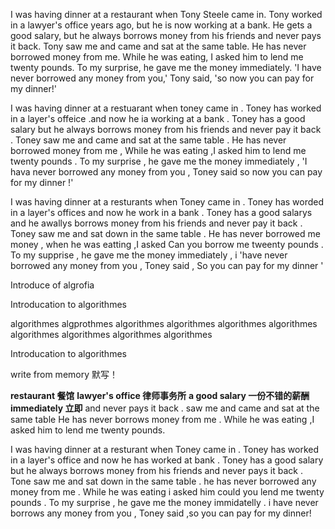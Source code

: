 I was having dinner at a restaurant when Tony Steele came in. Tony worked in a lawyer's office years ago, but he is now working at a bank. He gets a good salary, but he always borrows money from his friends and never pays it back. Tony saw me and came and sat at the same table. He has never borrowed money from me. While he was eating, I asked him to lend me twenty pounds. To my surprise, he gave me the money immediately. 'I have never borrowed any money from you,' Tony said, 'so now you can pay for my dinner!'

































I was having dinner at a restuarant when toney came in . Toney has worked in a layer's offeice .and now he ia working at a bank . Toney has a good salary but he always borrows money from his friends and never pay it back . Toney saw me and came and sat at the same table . He has never borrowed money from me , While he was eating ,I asked him to lend me twenty pounds . To my surprise , he gave me the money immediately , 'I hava never borrowed any money from you , Toney said so now you can pay for my dinner !'












































I was having dinner at a resturants when Toney came in .
 Toney has worded in a layer's offices and now he work in a bank .
  Toney has a good salarys and he awallys borrows money from his friends and never pay it back .
   Toney saw me and sat down in the same table .
    He has never borrowed me money , 
    when he was eatting ,I asked Can you borrow me tweenty pounds . 
    To my supprise , he gave me the money immediately ,
     i 'have never borrowed any money from you , Toney said , So you can pay for my dinner '


Introduce of algrofia  

Introducation to  algorithmes 

algorithmes   algprothmes algorithmes algorithmes 
algorithmes algorithmes algorithmes algorithmes algorithmes algorithmes 

Introducation to algorithmes  

write from memory  默写！


**restaurant 餐馆**
  **lawyer's office 律师事务所**
  **a good salary 一份不错的薪酬**
  **immediately 立即**
  and never pays it back .
  saw me and came and sat at the same table
  He has never borrows money from me .
  While he was eating ,I asked him to lend me twenty pounds.
  
  

I was having dinner at a resturant when Toney came in . Toney has worked in a layer's office and now he has worked at bank . Toney has a good salary but he always borrows money from his friends and never pays it back . Tone saw me and sat down in the same table . he has never borrowed any money from me . While he was eating i asked him could you lend me twenty pounds . To my surprise , he gave me the money immidatelly .  i have never borrows any money from you , Toney said ,so you can pay for my dinner! 
































                                  















